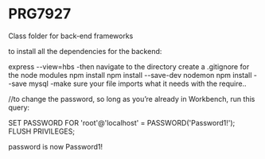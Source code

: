 # PRG7927
Class folder for back-end frameworks


to install all the dependencies for the backend:

express --view=hbs <filename>
-then navigate to the directory
create a .gitignore for the node modules
npm install
npm install --save-dev nodemon
npm install --save mysql
-make sure your file imports what it needs with the require..


//to change the password, so long as you’re already in Workbench, run this query:

SET PASSWORD FOR 'root'@'localhost' = PASSWORD('Password1!');
FLUSH PRIVILEGES;



password is now Password1!
